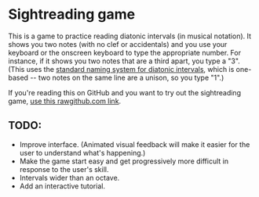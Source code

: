 Sightreading game
=================

This is a game to practice reading diatonic intervals (in musical
notation).  It shows you two notes (with no clef or accidentals) and you
use your keyboard or the onscreen keyboard to type the appropriate
number.  For instance, if it shows you two notes that are a third apart,
you type a "3".  (This uses the [standard naming system for diatonic
intervals](https://en.wikipedia.org/wiki/Interval_%28music%29#Number),
which is one-based -- two notes on the same line are a unison, so you
type "1".)

If you're reading this on GitHub and you want to try out the sightreading game,
[use this rawgithub.com
link](https://rawgithub.com/arundelo/sightreading/master/index.html).

TODO:
-----

- Improve interface.  (Animated visual feedback will make it easier for the
  user to understand what's happening.)
- Make the game start easy and get progressively more difficult in response to
  the user's skill.
- Intervals wider than an octave.
- Add an interactive tutorial.
